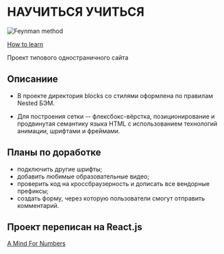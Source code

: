 # НАУЧИТЬСЯ УЧИТЬСЯ

![Feynman method](https://media.giphy.com/media/Hy42qg9NvnRIiFpqeh/giphy.gif)

[How to learn](auroraptor.github.io/how-to-learn/)

Проект типового одностраничного сайта

## Описаниие

* В проекте директория blocks со стилями оформлена по правилам Nested БЭМ.

* Для построения сетки -- флексбокс-вёрстка, позиционирование и продвинутая семантику языка HTML с использованием технологий анимации, шрифтами и фреймами.

## Планы по доработке

* подключить другие шрифты;
* добавить любимые образовательные видео;
* проверить код на кроссбраузерность и дописать все вендорные префиксы;
* создать форму, через которую пользователи смогут отправить комментарий.

## Проект переписан на React.js 
[A Mind For Numbers](https://github.com/auroraptor/a-mind-for-numbers)
